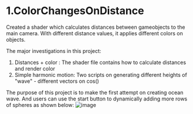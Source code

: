# 1.ColorChangesOnDistance
Created a shader which calculates distances between gameobjects to the main camera. With different distance values, it applies different colors on objects.

The major investigations in this project:
1. Distances + color : The shader file contains how to calculate distances and render color
2. Simple harmonic motion: Two scripts on generating different heights of "wave" - different vectors on cos()

The purpose of this project is to make the first attempt on creating ocean wave. And users can use the start button to dynamically adding more rows of spheres as shown below:
![image](https://drive.google.com/uc?export=view&id=1X_jOusuRO2fU-slHIzqPJXoMRY-czSc7)
